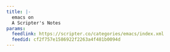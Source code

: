 ```yaml
---
title: |-
  emacs on
  A Scripter's Notes
params:
  feedlink: https://scripter.co/categories/emacs/index.xml
  feedid: cf2f757e1586922f2263a4f481b0094d
---
```

